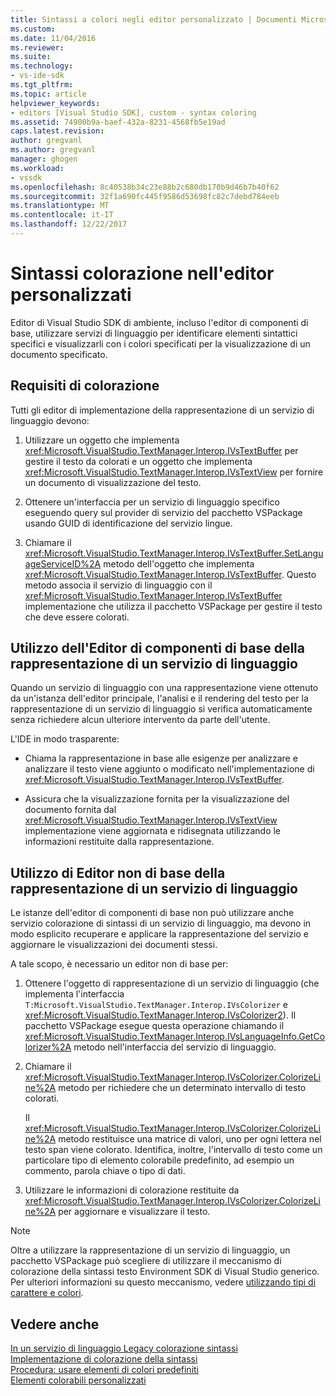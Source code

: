 ```yaml
---
title: Sintassi a colori negli editor personalizzato | Documenti Microsoft
ms.custom: 
ms.date: 11/04/2016
ms.reviewer: 
ms.suite: 
ms.technology:
- vs-ide-sdk
ms.tgt_pltfrm: 
ms.topic: article
helpviewer_keywords:
- editors [Visual Studio SDK], custom - syntax coloring
ms.assetid: 74900b9a-baef-432a-8231-4568fb5e19ad
caps.latest.revision: 
author: gregvanl
ms.author: gregvanl
manager: ghogen
ms.workload:
- vssdk
ms.openlocfilehash: 8c40538b34c23e88b2c680db170b9d46b7b40f62
ms.sourcegitcommit: 32f1a690fc445f9586d53698fc82c7debd784eeb
ms.translationtype: MT
ms.contentlocale: it-IT
ms.lasthandoff: 12/22/2017
---
```

# <a name="syntax-coloring-in-custom-editors"></a>Sintassi colorazione nell'editor personalizzati
Editor di Visual Studio SDK di ambiente, incluso l'editor di componenti di base, utilizzare servizi di linguaggio per identificare elementi sintattici specifici e visualizzarli con i colori specificati per la visualizzazione di un documento specificato.  
  
## <a name="colorization-requirements"></a>Requisiti di colorazione  
 Tutti gli editor di implementazione della rappresentazione di un servizio di linguaggio devono:  
  
1.  Utilizzare un oggetto che implementa <xref:Microsoft.VisualStudio.TextManager.Interop.IVsTextBuffer> per gestire il testo da colorati e un oggetto che implementa <xref:Microsoft.VisualStudio.TextManager.Interop.IVsTextView> per fornire un documento di visualizzazione del testo.  
  
2.  Ottenere un'interfaccia per un servizio di linguaggio specifico eseguendo query sul provider di servizio del pacchetto VSPackage usando GUID di identificazione del servizio lingue.  
  
3.  Chiamare il <xref:Microsoft.VisualStudio.TextManager.Interop.IVsTextBuffer.SetLanguageServiceID%2A> metodo dell'oggetto che implementa <xref:Microsoft.VisualStudio.TextManager.Interop.IVsTextBuffer>. Questo metodo associa il servizio di linguaggio con il <xref:Microsoft.VisualStudio.TextManager.Interop.IVsTextBuffer> implementazione che utilizza il pacchetto VSPackage per gestire il testo che deve essere colorati.  
  
## <a name="core-editor-usage-of-a-language-services-colorizer"></a>Utilizzo dell'Editor di componenti di base della rappresentazione di un servizio di linguaggio  
 Quando un servizio di linguaggio con una rappresentazione viene ottenuto da un'istanza dell'editor principale, l'analisi e il rendering del testo per la rappresentazione di un servizio di linguaggio si verifica automaticamente senza richiedere alcun ulteriore intervento da parte dell'utente.  
  
 L'IDE in modo trasparente:  
  
-   Chiama la rappresentazione in base alle esigenze per analizzare e analizzare il testo viene aggiunto o modificato nell'implementazione di <xref:Microsoft.VisualStudio.TextManager.Interop.IVsTextBuffer>.  
  
-   Assicura che la visualizzazione fornita per la visualizzazione del documento fornita dal <xref:Microsoft.VisualStudio.TextManager.Interop.IVsTextView> implementazione viene aggiornata e ridisegnata utilizzando le informazioni restituite dalla rappresentazione.  
  
## <a name="non-core-editor-usage-of-a-language-services-colorizer"></a>Utilizzo di Editor non di base della rappresentazione di un servizio di linguaggio  
 Le istanze dell'editor di componenti di base non può utilizzare anche servizio colorazione di sintassi di un servizio di linguaggio, ma devono in modo esplicito recuperare e applicare la rappresentazione del servizio e aggiornare le visualizzazioni dei documenti stessi.  
  
 A tale scopo, è necessario un editor non di base per:  
  
1.  Ottenere l'oggetto di rappresentazione di un servizio di linguaggio (che implementa l'interfaccia `T:Microsoft.VisualStudio.TextManager.Interop.IVsColorizer` e <xref:Microsoft.VisualStudio.TextManager.Interop.IVsColorizer2>). Il pacchetto VSPackage esegue questa operazione chiamando il <xref:Microsoft.VisualStudio.TextManager.Interop.IVsLanguageInfo.GetColorizer%2A> metodo nell'interfaccia del servizio di linguaggio.  
  
2.  Chiamare il <xref:Microsoft.VisualStudio.TextManager.Interop.IVsColorizer.ColorizeLine%2A> metodo per richiedere che un determinato intervallo di testo colorati.  
  
     Il <xref:Microsoft.VisualStudio.TextManager.Interop.IVsColorizer.ColorizeLine%2A> metodo restituisce una matrice di valori, uno per ogni lettera nel testo span viene colorato. Identifica, inoltre, l'intervallo di testo come un particolare tipo di elemento colorabile predefinito, ad esempio un commento, parola chiave o tipo di dati.  
  
3.  Utilizzare le informazioni di colorazione restituite da <xref:Microsoft.VisualStudio.TextManager.Interop.IVsColorizer.ColorizeLine%2A> per aggiornare e visualizzare il testo.  
  
> [!NOTE]
>  Oltre a utilizzare la rappresentazione di un servizio di linguaggio, un pacchetto VSPackage può scegliere di utilizzare il meccanismo di colorazione della sintassi testo Environment SDK di Visual Studio generico. Per ulteriori informazioni su questo meccanismo, vedere [utilizzando tipi di carattere e colori](../extensibility/using-fonts-and-colors.md).  
  
## <a name="see-also"></a>Vedere anche  
 [In un servizio di linguaggio Legacy colorazione sintassi](../extensibility/internals/syntax-coloring-in-a-legacy-language-service.md)   
 [Implementazione di colorazione della sintassi](../extensibility/internals/implementing-syntax-coloring.md)   
 [Procedura: usare elementi di colori predefiniti](../extensibility/internals/how-to-use-built-in-colorable-items.md)   
 [Elementi colorabili personalizzati](../extensibility/internals/custom-colorable-items.md)